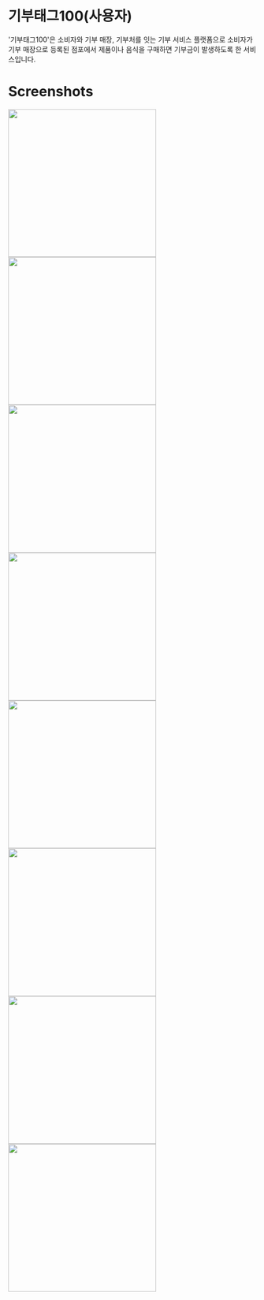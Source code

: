 # 기부태그100(사용자)

'기부태그100'은 소비자와 기부 매장, 기부처를 잇는 기부 서비스 플랫폼으로 소비자가 기부 매장으로 등록된 점포에서 제품이나 음식을 구매하면 기부금이 발생하도록 한 서비스입니다.

# Screenshots

<img src="./img/login.jpg"  width="300">
<img src="./img/home.jpg"  width="300">
<img src="./img/scan.jpg"  width="300">
<img src="./img/qr_scan.jpg"  width="300">
<img src="./img/nfc_scan.jpg"  width="300">
<img src="./img/place.jpg"  width="300">
<img src="./img/charity.jpg"  width="300">
<img src="./img/charity_detail.jpg"  width="300">
